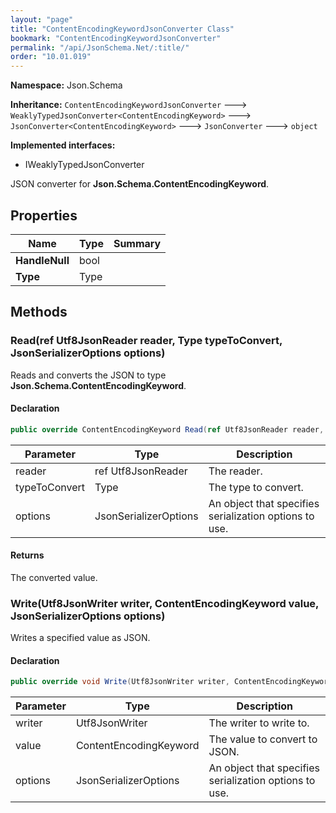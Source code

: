 ```yaml
---
layout: "page"
title: "ContentEncodingKeywordJsonConverter Class"
bookmark: "ContentEncodingKeywordJsonConverter"
permalink: "/api/JsonSchema.Net/:title/"
order: "10.01.019"
---
```

**Namespace:** Json.Schema

**Inheritance:**
`ContentEncodingKeywordJsonConverter`
 🡒 
`WeaklyTypedJsonConverter<ContentEncodingKeyword>`
 🡒 
`JsonConverter<ContentEncodingKeyword>`
 🡒 
`JsonConverter`
 🡒 
`object`

**Implemented interfaces:**

- IWeaklyTypedJsonConverter

JSON converter for **Json.Schema.ContentEncodingKeyword**.

## Properties

| Name | Type | Summary |
|---|---|---|
| **HandleNull** | bool |  |
| **Type** | Type |  |

## Methods

### Read(ref Utf8JsonReader reader, Type typeToConvert, JsonSerializerOptions options)

Reads and converts the JSON to type **Json.Schema.ContentEncodingKeyword**.

#### Declaration

```c#
public override ContentEncodingKeyword Read(ref Utf8JsonReader reader, Type typeToConvert, JsonSerializerOptions options)
```

| Parameter | Type | Description |
|---|---|---|
| reader | ref Utf8JsonReader | The reader. |
| typeToConvert | Type | The type to convert. |
| options | JsonSerializerOptions | An object that specifies serialization options to use. |


#### Returns

The converted value.

### Write(Utf8JsonWriter writer, ContentEncodingKeyword value, JsonSerializerOptions options)

Writes a specified value as JSON.

#### Declaration

```c#
public override void Write(Utf8JsonWriter writer, ContentEncodingKeyword value, JsonSerializerOptions options)
```

| Parameter | Type | Description |
|---|---|---|
| writer | Utf8JsonWriter | The writer to write to. |
| value | ContentEncodingKeyword | The value to convert to JSON. |
| options | JsonSerializerOptions | An object that specifies serialization options to use. |


